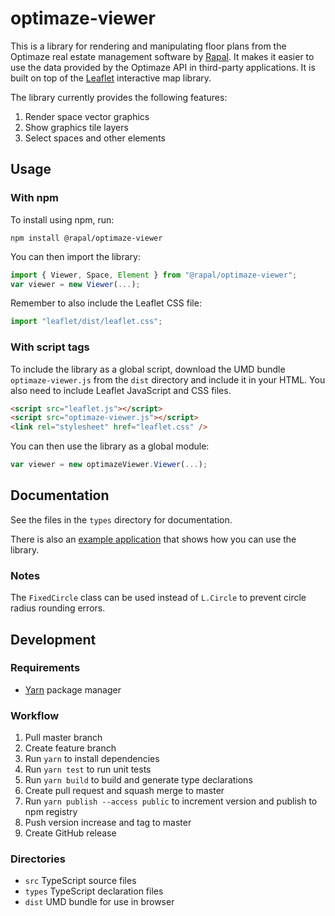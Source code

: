 # optimaze-viewer

This is a library for rendering and manipulating floor plans from the Optimaze real estate management software by [Rapal](http://www.rapal.com/). It makes it easier to use the data provided by the Optimaze API in third-party applications. It is built on top of the [Leaflet](http://leafletjs.com/) interactive map library.

The library currently provides the following features:

1. Render space vector graphics
2. Show graphics tile layers
3. Select spaces and other elements

## Usage

### With npm

To install using npm, run:

```console
npm install @rapal/optimaze-viewer
```

You can then import the library:

```js
import { Viewer, Space, Element } from "@rapal/optimaze-viewer";
var viewer = new Viewer(...);
```

Remember to also include the Leaflet CSS file:

```js
import "leaflet/dist/leaflet.css";
```

### With script tags

To include the library as a global script, download the UMD bundle `optimaze-viewer.js` from the `dist` directory and include it in your HTML. You also need to include Leaflet JavaScript and CSS files.

```html
<script src="leaflet.js"></script>
<script src="optimaze-viewer.js"></script>
<link rel="stylesheet" href="leaflet.css" />
```

You can then use the library as a global module:

```js
var viewer = new optimazeViewer.Viewer(...);
```

## Documentation

See the files in the `types` directory for documentation.

There is also an [example application](https://github.com/rapal/optimaze-viewer-example) that shows how you can use the library.

### Notes

The `FixedCircle` class can be used instead of `L.Circle` to prevent circle radius rounding errors.

## Development

### Requirements

- [Yarn](https://yarnpkg.com/) package manager

### Workflow

1. Pull master branch
2. Create feature branch
3. Run `yarn` to install dependencies
4. Run `yarn test` to run unit tests
5. Run `yarn build` to build and generate type declarations
6. Create pull request and squash merge to master
7. Run `yarn publish --access public` to increment version and publish to npm registry
8. Push version increase and tag to master
9. Create GitHub release

### Directories

- `src` TypeScript source files
- `types` TypeScript declaration files
- `dist` UMD bundle for use in browser

